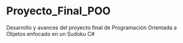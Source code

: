 # Proyecto_Final_POO
Desarrollo y avances del proyecto final de Programación Orientada a Objetos enfocado en un Sudoku C#
